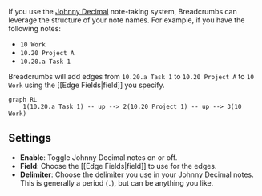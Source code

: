 If you use the [Johnny Decimal](https://johnnydecimal.com/) note-taking system, Breadcrumbs can leverage the structure of your note names. For example, if you have the following notes:

- `10 Work`
- `10.20 Project A`
- `10.20.a Task 1`

Breadcrumbs will add edges from `10.20.a Task 1` to `10.20 Project A` to `10 Work` using the [[Edge Fields|field]] you specify.

```mermaid
graph RL
	1(10.20.a Task 1) -- up --> 2(10.20 Project 1) -- up --> 3(10 Work)
```

## Settings

- **Enable**: Toggle Johnny Decimal notes on or off.
- **Field**: Choose the [[Edge Fields|field]] to use for the edges.
- **Delimiter**: Choose the delimiter you use in your Johnny Decimal notes. This is generally a period (`.`), but can be anything you like.
